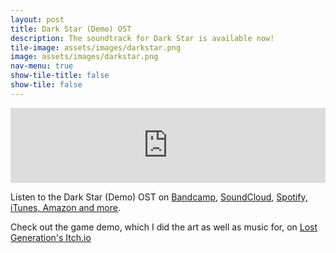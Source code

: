 ```yaml
---
layout: post
title: Dark Star (Demo) OST
description: The soundtrack for Dark Star is available now!
tile-image: assets/images/darkstar.png
image: assets/images/darkstar.png
nav-menu: true
show-tile-title: false
show-tile: false
---
```

<iframe style="border: 0; width: 100%; height: 120px;" src="https://bandcamp.com/EmbeddedPlayer/album=1150343246/size=large/bgcol=333333/linkcol=9a64ff/tracklist=false/artwork=small/transparent=true/" seamless><a href="https://manadream.bandcamp.com/album/dark-star-demo-original-soundtrack">Dark Star (Demo): Original Soundtrack by manadream</a></iframe>

Listen to the Dark Star (Demo) OST on [Bandcamp](https://manadream.bandcamp.com), [SoundCloud](https://soundcloud.com/manadream), [Spotify, iTunes, Amazon and more](https://distrokid.com/hyperfollow/manadream/dark-star-demo-original-video-game-soundtrack).

Check out the game demo, which I did the art as well as music for, on [Lost Generation's Itch.io](https://lostgenerationgames.itch.io/darkstar)

